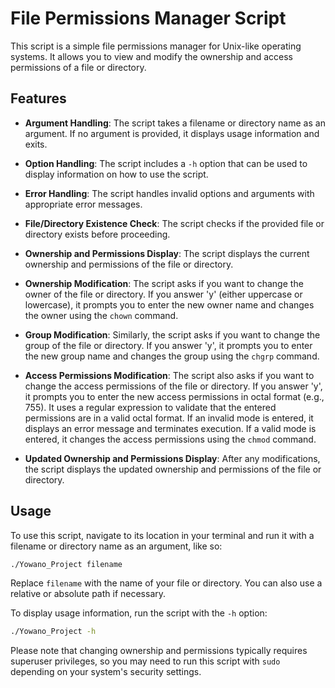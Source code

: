 # File Permissions Manager Script

This script is a simple file permissions manager for Unix-like operating systems. It allows you to view and modify the ownership and access permissions of a file or directory.

## Features

- **Argument Handling**: The script takes a filename or directory name as an argument. If no argument is provided, it displays usage information and exits.

- **Option Handling**: The script includes a `-h` option that can be used to display information on how to use the script.

- **Error Handling**: The script handles invalid options and arguments with appropriate error messages.

- **File/Directory Existence Check**: The script checks if the provided file or directory exists before proceeding.

- **Ownership and Permissions Display**: The script displays the current ownership and permissions of the file or directory.

- **Ownership Modification**: The script asks if you want to change the owner of the file or directory. If you answer 'y' (either uppercase or lowercase), it prompts you to enter the new owner name and changes the owner using the `chown` command.

- **Group Modification**: Similarly, the script asks if you want to change the group of the file or directory. If you answer 'y', it prompts you to enter the new group name and changes the group using the `chgrp` command.

- **Access Permissions Modification**: The script also asks if you want to change the access permissions of the file or directory. If you answer 'y', it prompts you to enter the new access permissions in octal format (e.g., 755). It uses a regular expression to validate that the entered permissions are in a valid octal format. If an invalid mode is entered, it displays an error message and terminates execution. If a valid mode is entered, it changes the access permissions using the `chmod` command.

- **Updated Ownership and Permissions Display**: After any modifications, the script displays the updated ownership and permissions of the file or directory.

## Usage

To use this script, navigate to its location in your terminal and run it with a filename or directory name as an argument, like so:

```bash
./Yowano_Project filename
```

Replace `filename` with the name of your file or directory. You can also use a relative or absolute path if necessary.

To display usage information, run the script with the `-h` option:

```bash
./Yowano_Project -h
```

Please note that changing ownership and permissions typically requires superuser privileges, so you may need to run this script with `sudo` depending on your system's security settings.
